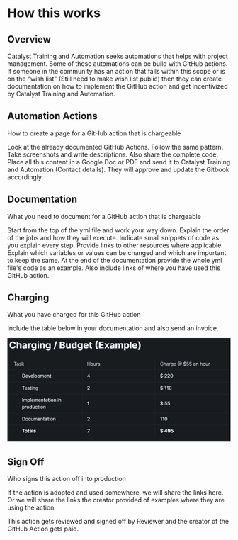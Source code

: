 # How this works

## Overview

Catalyst Training and Automation seeks automations that helps with project management. Some of these automations can be build with GitHub actions. If someone in the community has an action that falls within this scope or is on the "wish list" (Still need to make wish list public) then they can create documentation on how to implement the GitHub action and get incentivized by Catalyst Training and Automation.&#x20;

## Automation Actions

How to create a page for a GitHub action that is chargeable

Look at the already documented GitHub Actions. Follow the same pattern. Take screenshots and write descriptions. Also share the complete code. Place all this content in a Google Doc or PDF and send it to Catalyst Training and Automation (Contact details). They will approve and update the Gitbook accordingly.

## Documentation

What you need to document for a GitHub action that is chargeable

Start from the top of the yml file and work your way down. Explain the order of the jobs and how they will execute. Indicate small snippets of code as you explain every step. Provide links to other resources where applicable. Explain which variables or values can be changed and which are important to keep the same. At the end of the documentation provide the whole yml file's code as an example. Also include links of where you have used this GitHub action.&#x20;

## Charging

What you have charged for this GitHub action

Include the table below in your documentation and also send an invoice.

![Example](<../.gitbook/assets/Gitbook (6).png>)



## Sign Off

Who signs this action off into production

If the action is adopted and used somewhere, we will share the links here. Or we will share the links the creator provided of examples where they are using the action.

This action gets reviewed and signed off by Reviewer and the creator of the GitHub Action gets paid.&#x20;
